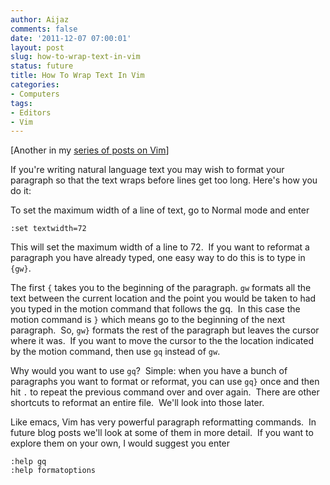 ```yaml
---
author: Aijaz
comments: false
date: '2011-12-07 07:00:01'
layout: post
slug: how-to-wrap-text-in-vim
status: future
title: How To Wrap Text In Vim
categories:
- Computers
tags:
- Editors
- Vim
---
```


[Another in my [series of posts on Vim](/2011/11/21/there-and-back-again-a-hackers-switch-from-emacs-back-to-vi/)]

If you're writing natural language text you may wish to format your paragraph
so that the text wraps before lines get too long. Here's how you do it:

To set the maximum width of a line of text, go to Normal mode and enter

    
    
    :set textwidth=72
    
<!--more-->
  
This will set the maximum width of a line to 72.  If you want to reformat a
paragraph you have already typed, one easy way to do this is to type in ```{gw}```.
    
The first ```{``` takes you to the beginning of the paragraph. ```gw``` formats all
the text between the current location and the point you would be taken to had
you typed in the motion command that follows the gq.  In this case the motion
command is ```}``` which means go to the beginning of the next paragraph.  So, ```gw}```
formats the rest of the paragraph but leaves the cursor where it was.  If you
want to move the cursor to the the location indicated by the motion command,
then use ```gq``` instead of ```gw```.

Why would you want to use ```gq```?  Simple: when you have a bunch of paragraphs you
want to format or reformat, you can use ```gq}``` once and then hit ```.``` to repeat
the previous command over and over again.  There are other shortcuts to
reformat an entire file.  We'll look into those later.

Like emacs, Vim has very powerful paragraph reformatting commands.  In future
blog posts we'll look at some of them in more detail.  If you want to explore
them on your own, I would suggest you enter

    :help gq 
    :help formatoptions
